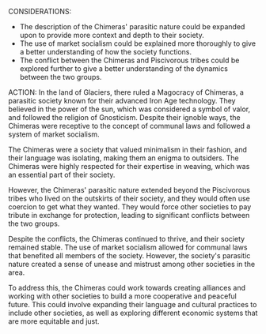CONSIDERATIONS:
- The description of the Chimeras' parasitic nature could be expanded upon to provide more context and depth to their society. 
- The use of market socialism could be explained more thoroughly to give a better understanding of how the society functions. 
- The conflict between the Chimeras and Piscivorous tribes could be explored further to give a better understanding of the dynamics between the two groups.

ACTION:
In the land of Glaciers, there ruled a Magocracy of Chimeras, a parasitic society known for their advanced Iron Age technology. They believed in the power of the sun, which was considered a symbol of valor, and followed the religion of Gnosticism. Despite their ignoble ways, the Chimeras were receptive to the concept of communal laws and followed a system of market socialism. 

The Chimeras were a society that valued minimalism in their fashion, and their language was isolating, making them an enigma to outsiders. The Chimeras were highly respected for their expertise in weaving, which was an essential part of their society. 

However, the Chimeras' parasitic nature extended beyond the Piscivorous tribes who lived on the outskirts of their society, and they would often use coercion to get what they wanted. They would force other societies to pay tribute in exchange for protection, leading to significant conflicts between the two groups. 

Despite the conflicts, the Chimeras continued to thrive, and their society remained stable. The use of market socialism allowed for communal laws that benefited all members of the society. However, the society's parasitic nature created a sense of unease and mistrust among other societies in the area. 

To address this, the Chimeras could work towards creating alliances and working with other societies to build a more cooperative and peaceful future. This could involve expanding their language and cultural practices to include other societies, as well as exploring different economic systems that are more equitable and just.